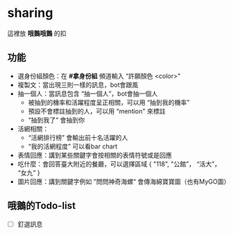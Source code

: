 # sharing

這裡放 **哦鵝哦鵝** 的扣

## 功能

- 選身份組顏色：在 **#拿身份組** 頻道輸入 “許願顏色 \<color>"
- 複製文：當出現三則一樣的訊息，bot會跟風
- 抽一個人：當訊息包含 “抽一個人”，bot會抽一個人
    - 被抽到的機率和活躍程度呈正相關，可以用 “抽到我的機率”
    - 預設不會標註抽到的人，可以用 “mention" 來標註
    - “抽到我了” 會抽到你
- 活網相關：
    - “活網排行榜” 會輸出前十名活躍的人
    - “我的活網程度” 可以看bar chart
- 表情回應：講到某些關鍵字會按相關的表情符號或是回應
- 吃什麼：會回答臺大附近的餐廳，可以選擇區域 { "118", "公館”， “活大”， “女九” }
- 圖片回應：講到關鍵字例如 ”問問神奇海螺“ 會傳海綿寶寶圖（也有MyGO圖）


## 哦鵝的Todo-list

- [ ] 釘選訊息
